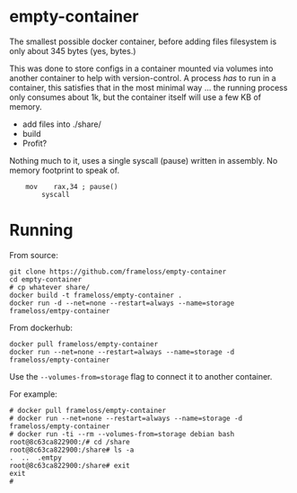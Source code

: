 # empty-container
The smallest possible docker container, before adding files filesystem is only about 345 bytes (yes, bytes.)

This was done to store configs in a container mounted via volumes into another container to help with version-control. A process *has* to run in a container, this satisfies that in the most minimal way ... the running process only consumes about 1k, but the container itself will use a few KB of memory.

 - add files into ./share/
 - build
 - Profit?

Nothing much to it, uses a single syscall (pause) written in assembly. No memory footprint to speak of.

```
    mov    rax,34 ; pause()
        syscall
```

Running
======

From source:

```
git clone https://github.com/frameloss/empty-container
cd empty-container
# cp whatever share/
docker build -t frameloss/empty-container .
docker run -d --net=none --restart=always --name=storage frameloss/emtpy-container
```

From dockerhub:

```
docker pull frameloss/empty-container
docker run --net=none --restart=always --name=storage -d frameloss/empty-container
```

Use the `--volumes-from=storage` flag to connect it to another container. 

For example:

```
# docker pull frameloss/empty-container
# docker run --net=none --restart=always --name=storage -d frameloss/empty-container
# docker run -ti --rm --volumes-from=storage debian bash
root@8c63ca822900:/# cd /share
root@8c63ca822900:/share# ls -a
.  ..  .emtpy
root@8c63ca822900:/share# exit
exit
#
```

